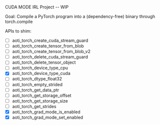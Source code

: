 CUDA MODE IRL Project -- WIP

Goal: Compile a PyTorch program into a (dependency-free) binary through torch.compile

APIs to shim:
- [ ] aoti_torch_create_cuda_stream_guard 
- [ ] aoti_torch_create_tensor_from_blob
- [ ] aoti_torch_create_tensor_from_blob_v2
- [ ] aoti_torch_delete_cuda_stream_guard 
- [ ] aoti_torch_delete_tensor_object
- [ ] aoti_torch_device_type_cpu
- [x] aoti_torch_device_type_cuda
- [ ] aoti_torch_dtype_float32
- [ ] aoti_torch_empty_strided
- [ ] aoti_torch_get_data_ptr 
- [ ] aoti_torch_get_storage_offset
- [ ] aoti_torch_get_storage_size
- [ ] aoti_torch_get_strides 
- [x] aoti_torch_grad_mode_is_enabled 
- [x] aoti_torch_grad_mode_set_enabled